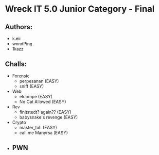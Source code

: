 # Wreck IT 5.0 Junior Category - Final
## Authors:
- k.eii
- wondPing
- 1kazz

## Challs:
- Forensic
  - perpesanan (EASY)
  - sniff (EASY)
- Web
  - elcompe (EASY)
  - No Cat Allowed (EASY)
- Rev
  - finitstedt? again?? (EASY)
  - babysnake's revenge (EASY) 
- Crypto
  - master_toL (EASY)
  - call me Manyrsa (EASY)
- PWN
  -  
